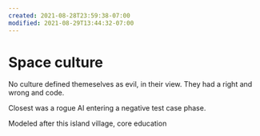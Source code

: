```yaml
---
created: 2021-08-28T23:59:38-07:00
modified: 2021-08-29T13:44:32-07:00
---
```


# Space culture

No culture defined themeselves as evil, in their view. They had a right and wrong and code.

Closest was a rogue AI entering a negative test case phase.

Modeled after this island village, core education 
